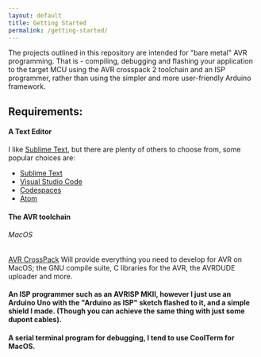 ```yaml
---
layout: default
title: Getting Started
permalink: /getting-started/
---
```


The projects outlined in this repository are intended for "bare metal" AVR programming. That is - compiling, debugging and flashing your application to the target MCU using the AVR crosspack 2 toolchain and an ISP programmer, rather than using the simpler and more user-friendly Arduino framework.

## Requirements:

#### A Text Editor
I like [Sublime Text][Sublime_Text_URL], but there are plenty of others to choose from, some popular choices are:
- [Sublime Text][Sublime_Text_URL]
- [Visual Studio Code][VS_Code_URL]
- [Codespaces][Codespaces_URL]
- [Atom][Atom_URL]
#### The AVR toolchain
###### MacOS
[AVR CrossPack][AVR_Crosspack_URL] Will provide everything you need to develop for AVR on MacOS; the GNU compile suite, C libraries for the AVR, the AVRDUDE uploader and more. 
#### An ISP programmer such as an AVRISP MKII, however I just use an Arduino Uno with the "Arduino as ISP" sketch flashed to it, and a simple shield I made. (Though you can achieve the same thing with just some dupont cables).
#### A serial terminal program for debugging, I tend to use CoolTerm for MacOS.






[Sublime_Text_URL]: [http://www.sublimetext.com/]
[VS_Code_URL]: [https://code.visualstudio.com/]
[Codespaces_URL]: https://github.com/features/codespaces
[Atom_URL]: https://github.com/features/codespaces

[AVR_Crosspack_URL]: https://www.obdev.at/products/crosspack/index.html